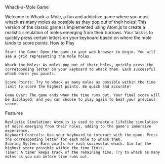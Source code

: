 Whack-a-Mole Game

Welcome to Whack-a-Mole, a fun and addictive game where you must whack as many moles as possible as they pop out of their holes! This version of the classic game is implemented using Atom.js to create a realistic simulation of moles emerging from their burrows. Your task is to quickly press certain letters on your keyboard based on where the mole lands to score points.
How to Play

    Start the Game: Open the game in your web browser to begin. You will see a grid representing the mole holes.

    Whack the Moles: As moles pop out of their holes, quickly press the corresponding letter on your keyboard to whack them. Each successful whack earns you points.

    Score Points: Try to whack as many moles as possible within the time limit to score the highest points. Be quick and accurate!

    Game Over: The game ends when the time runs out. Your final score will be displayed, and you can choose to play again to beat your previous score.

Features

    Realistic Simulation: Atom.js is used to create a lifelike simulation of moles emerging from their holes, adding to the game's immersive experience.
    Keyboard Controls: Use your keyboard to interact with the game. Press the corresponding letter for each mole to whack them.
    Scoring System: Earn points for each successful whack. Aim for the highest score possible within the time limit.
    Timer: A timer keeps track of the remaining time. Try to whack as many moles as you can before time runs out.
